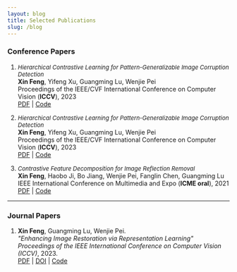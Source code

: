 ```yaml
---
layout: blog
title: Selected Publications
slug: /blog
---
```


### Conference Papers
1. <font size="2"><em>Hierarchical Contrastive Learning for Pattern-Generalizable Image Corruption Detection</em></font><br>
   **Xin Feng**, Yifeng Xu, Guangming Lu, Wenjie Pei <br> 
   Proceedings of the IEEE/CVF International Conference on Computer Vision (**ICCV**), 2023 <br>
   [PDF](https://openaccess.thecvf.com/content/ICCV2023/html/Feng_Hierarchical_Contrastive_Learning_for_Pattern-Generalizable_Image_Corruption_Detection_ICCV_2023_paper.html) | [Code](https://github.com/xyfJASON/HCL)  

1. <font size="2"><em>Hierarchical Contrastive Learning for Pattern-Generalizable Image Corruption Detection</em></font><br>
   **Xin Feng**, Yifeng Xu, Guangming Lu, Wenjie Pei <br> 
   Proceedings of the IEEE/CVF International Conference on Computer Vision (**ICCV**), 2023 <br>
   [PDF](https://openaccess.thecvf.com/content/ICCV2023/html/Feng_Hierarchical_Contrastive_Learning_for_Pattern-Generalizable_Image_Corruption_Detection_ICCV_2023_paper.html) | [Code](https://github.com/xyfJASON/HCL)

1. <font size="2"><em>Contrastive Feature Decomposition for Image Reflection Removal</em></font><br>
   **Xin Feng**, Haobo Ji, Bo Jiang, Wenjie Pei, Fanglin Chen, Guangming Lu <br> 
   IEEE International Conference on Multimedia and Expo (**ICME oral**), 2021 <br>
   [PDF](https://ieeexplore.ieee.org/abstract/document/9428089) | [Code](https://github.com/funkdub/Contrastive-Feature-Decomposition-for-Image-Reflection-Removal)  

---

### Journal Papers
1. **Xin Feng**, Guangming Lu, Wenjie Pei.  
   *"Enhancing Image Restoration via Representation Learning"*  
   *Proceedings of the IEEE International Conference on Computer Vision (ICCV)*, 2023.  
   [PDF](https://example.com/iccv2023-paper) | [DOI](https://doi.org/10.1000/iccv2023) | [Code](https://github.com/your-repo)
   
<br />
